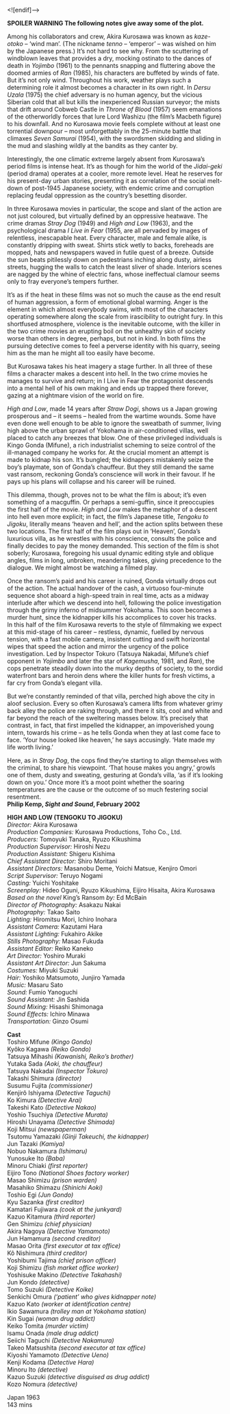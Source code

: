 
<![endif]-->

**SPOILER WARNING The following notes give away some of the plot.**  

Among his collaborators and crew, Akira Kurosawa was known as _kaze-otoko_ – ‘wind man’. (The nickname _tenno_ – ‘emperor’ – was wished on him by the Japanese press.) It’s not hard to see why. From the scuttering of windblown leaves that provides a dry, mocking ostinato to the dances of death in _Yojimbo_ (1961) to the pennants snapping and fluttering above the doomed armies of _Ran_ (1985), his characters are buffeted by winds of fate. But it’s not only wind. Throughout his work, weather plays such a determining role it almost becomes a character in its own right. In _Dersu Uzala_ (1975) the chief adversary is no human agency, but the vicious Siberian cold that all but kills the inexperienced Russian surveyor; the mists that drift around Cobweb Castle in _Throne of Blood_ (1957) seem emanations of the otherworldly forces that lure Lord Washizu (the film’s Macbeth figure) to his downfall. And no Kurosawa movie feels complete without at least one torrential downpour – most unforgettably in the 25-minute battle that climaxes _Seven Samurai_ (1954), with the swordsmen skidding and sliding in the mud and slashing wildly at the bandits as they canter by.

Interestingly, the one climatic extreme largely absent from Kurosawa’s period films is intense heat. It’s as though for him the world of the _Jidai-geki_ (period drama) operates at a cooler, more remote level. Heat he reserves for his present-day urban stories, presenting it as correlation of the social melt-down of post-1945 Japanese society, with endemic crime and corruption replacing feudal oppression as the country’s besetting disorder.

In three Kurosawa movies in particular, the scope and slant of the action are not just coloured, but virtually defined by an oppressive heatwave. The crime dramas _Stray Dog_ (1949) and _High and Low_ (1963), and the psychological drama _I Live in Fear_ (1955, are all pervaded by images of relentless, inescapable heat. Every character, male and female alike, is constantly dripping with sweat. Shirts stick wetly to backs, foreheads are mopped, hats and newspapers waved in futile quest of a breeze. Outside the sun beats pitilessly down on pedestrians inching along dusty, airless streets, hugging the walls to catch the least sliver of shade. Interiors scenes are nagged by the whine of electric fans, whose ineffectual clamour seems only to fray everyone’s tempers further.

It’s as if the heat in these films was not so much the cause as the end result of human aggression, a form of emotional global warming. Anger is the element in which almost everybody swims, with most of the characters operating somewhere along the scale from irascibility to outright fury. In this shortfused atmosphere, violence is the inevitable outcome, with the killer in the two crime movies an erupting boil on the unhealthy skin of society worse than others in degree, perhaps, but not in kind. In both films the pursuing detective comes to feel a perverse identity with his quarry, seeing him as the man he might all too easily have become.

But Kurosawa takes his heat imagery a stage further. In all three of these films a character makes a descent into hell. In the two crime movies he manages to survive and return; in I Live in Fear the protagonist descends into a mental hell of his own making and ends up trapped there forever, gazing at a nightmare vision of the world on fire.

_High and Low_, made 14 years after _Straw Dogi_, shows us a Japan growing prosperous and – it seems – healed from the wartime wounds. Some have even done well enough to be able to ignore the sweatbath of summer, living high above the urban sprawl of Yokohama in air-conditioned villas, well placed to catch any breezes that blow. One of these privileged individuals is Kingo Gonda (Mifune), a rich industrialist scheming to seize control of the ill-managed company he works for. At the crucial moment an attempt is made to kidnap his son. It’s bungled; the kidnappers mistakenly seize the boy’s playmate, son of Gonda’s chauffeur. But they still demand the same vast ransom, reckoning Gonda’s conscience will work in their favour. If he pays up his plans will collapse and his career will be ruined.

This dilemma, though, proves not to be what the film is about; it’s even something of a macguffin. Or perhaps a semi-guffin, since it preoccupies the first half of the movie. _High and Low_ makes the metaphor of a descent into hell even more explicit; in fact, the film’s Japanese title, _Tengoku to Jigoku_, literally means ‘heaven and hell’, and the action splits between these two locations. The first half of the film plays out in ‘Heaven’, Gonda’s luxurious villa, as he wrestles with his conscience, consults the police and finally decides to pay the money demanded. This section of the film is shot soberly; Kurosawa, foregoing his usual dynamic editing style and oblique angles, films in long, unbroken, meandering takes, giving precedence to the dialogue. We might almost be watching a filmed play.

Once the ransom’s paid and his career is ruined, Gonda virtually drops out of the action. The actual handover of the cash, a virtuoso four-minute sequence shot aboard a high-speed train in real time, acts as a midway interlude after which we descend into hell, following the police investigation through the grimy inferno of midsummer Yokohama. This soon becomes a murder hunt, since the kidnapper kills his accomplices to cover his tracks. In this half of the film Kurosawa reverts to the style of filmmaking we expect at this mid-stage of his career – restless, dynamic, fuelled by nervous tension, with a fast mobile camera, insistent cutting and swift horizontal wipes that speed the action and mirror the urgency of the police investigation. Led by Inspector Tokuro (Tatsuya Nakadai, Mifune’s chief opponent in _Yojimbo_ and later the star of _Kagemusha_, 1981, and _Ran_), the cops penetrate steadily down into the murky depths of society, to the sordid waterfront bars and heroin dens where the killer hunts for fresh victims, a far cry from Gonda’s elegant villa.

But we’re constantly reminded of that villa, perched high above the city in aloof seclusion. Every so often Kurosawa’s camera lifts from whatever grimy back alley the police are raking through, and there it sits, cool and white and far beyond the reach of the sweltering masses below. It’s precisely that contrast, in fact, that first impelled the kidnapper, an impoverished young intern, towards his crime – as he tells Gonda when they at last come face to face. ‘Your house looked like heaven,’ he says accusingly. ‘Hate made my life worth living.’

Here, as in _Stray Dog_, the cops find they’re starting to align themselves with the criminal, to share his viewpoint. ‘That house makes you angry,’ growls one of them, dusty and sweating, gesturing at Gonda’s villa, ‘as if it’s looking down on you.’ Once more it’s a moot point whether the soaring temperatures are the cause or the outcome of so much festering social resentment.  
**Philip Kemp, _Sight and Sound_, February 2002**  

**HIGH AND LOW (TENGOKU TO JIGOKU)**  
_Director:_ Akira Kurosawa  
_Production Companies:_ Kurosawa Productions, Toho Co., Ltd.  
_Producers:_ Tomoyuki Tanaka, Ryuzo Kikushima  
_Production Supervisor:_ Hiroshi Nezu  
_Production Assistant:_ Shigeru Kishima  
_Chief Assistant Director:_ Shiro Moritani  
_Assistant Directors:_ Masanobu Deme, Yoichi Matsue, Kenjiro Omori  
_Script Supervisor:_ Teruyo Nogami  
_Casting:_ Yuichi Yoshitake  
_Screenplay:_ Hideo Oguni, Ryuzo Kikushima, Eijiro Hisaita, Akira Kurosawa  
_Based on the novel_ King’s Ransom _by:_ Ed McBain  
_Director of Photography:_ Asakazu Nakai  
_Photography:_ Takao Saito  
_Lighting:_ Hiromitsu Mori, Ichiro Inohara  
_Assistant Camera:_ Kazutami Hara  
_Assistant Lighting:_ Fukahiro Akike  
_Stills Photography:_ Masao Fukuda  
_Assistant Editor:_ Reiko Kaneko  
_Art Director:_ Yoshiro Muraki  
_Assistant Art Director:_ Jun Sakuma  
_Costumes:_ Miyuki Suzuki  
_Hair:_ Yoshiko Matsumoto, Junjiro Yamada  
_Music:_ Masaru Sato  
_Sound:_ Fumio Yanoguchi  
_Sound Assistant:_ Jin Sashida  
_Sound Mixing:_ Hisashi Shimonaga  
_Sound Effects:_ Ichiro Minawa  
_Transportation:_ Ginzo Osumi  

**Cast**  
Toshiro Mifune _(Kingo Gondo)_  
Kyôko Kagawa _(Reiko Gondo)_  
Tatsuya Mihashi _(Kawanishi, Reiko’s brother)_  
Yutaka Sada _(Aoki, the chauffeur)_  
Tatsuya Nakadai _(Inspector Tokuro)_  
Takashi Shimura _(director)_  
Susumu Fujita _(commissioner)_  
Kenjirô Ishiyama _(Detective Taguchi)_  
Ko Kimura _(Detective Arai)_  
Takeshi Kato _(Detective Nakao)_  
Yoshio Tsuchiya _(Detective Murata)_  
Hiroshi Unayama _(Detective Shimada)_  
Koji Mitsui _(newspaperman)_  
Tsutomu Yamazaki _(Ginji Takeuchi, the kidnapper)_  
Jun Tazaki _(Kamiya)_  
Nobuo Nakamura _(Ishimaru)_  
Yunosuke Ito _(Baba)_  
Minoru Chiaki _(first reporter)_  
Eijiro Tono _(National Shoes factory worker)_  
Masao Shimizu _(prison warden)_  
Masahiko Shimazu _(Shinichi Aoki)_  
Toshio Egi _(Jun Gondo)_  
Kyu Sazanka _(first creditor)_  
Kamatari Fujiwara _(cook at the junkyard)_  
Kazuo Kitamura _(third reporter)_  
Gen Shimizu _(chief physician)_  
Akira Nagoya _(Detective Yamamoto)_  
Jun Hamamura _(second creditor)_  
Masao Orita _(first executor at tax office)_  
Kô Nishimura _(third creditor)_  
Yoshibumi Tajima _(chief prison officer)_  
Koji Shimizu _(fish market office worker)_  
Yoshisuke Makino _(Detective Takahashi)_  
Jun Kondo _(detective)_  
Tomo Suzuki _(Detective Koike)_  
Senkichi Omura _(‘patient’ who gives kidnapper note)_  
Kazuo Kato _(worker at identification centre)_  
Ikio Sawamura _(trolley man at Yokohama station)_  
Kin Sugai _(woman drug addict)_  
Keiko Tomita _(murder victim)_  
Isamu Onada _(male drug addict)_  
Seiichi Taguchi _(Detective Nakamura)_  
Takeo Matsushita _(second executor at tax office)_  
Kiyoshi Yamamoto _(Detective Ueno)_  
Kenji Kodama _(Detective Hara)_  
Minoru Ito _(detective)_  
Kazuo Suzuki _(detective disguised as drug addict)_  
Kozo Nomura _(detective)_  

Japan 1963  
143 mins  



<!--stackedit_data:
eyJoaXN0b3J5IjpbLTIzMzAxMzEzOV19
-->